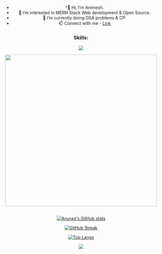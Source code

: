  <div align="center">
  
 - *👋 Hi, I’m Animesh.
 - 👀 I’m interested in MERN Stack Web development & Open Source.
 - 🌱 I’m currently doing DSA problems & CP.
 - 📫 Connect with me - <a href="https://linktr.ee/animesh_56" traget="_blank">Link</a>
 


  <h3 >Skills:</h3>
<p >
  <a href="https://skillicons.dev">
    <img src="https://skillicons.dev/icons?i=cpp,c,js,css,html,bootstrap,tailwind,react,nodejs,express,git,github" />
  </a> 
  
  </p>
  



   <img src="https://user-images.githubusercontent.com/74038190/212749447-bfb7e725-6987-49d9-ae85-2015e3e7cc41.gif" width="500">
<br><br>

[![Anurag's GitHub stats](https://github-readme-stats.vercel.app/api?username=animesh156&show_icons=true&theme=radical)](https://github.com/anuraghazra/github-readme-stats)
  
  [![GitHub Streak](https://streak-stats.demolab.com/?user=animesh156&theme=radical)](https://git.io/streak-stats)
  
  [![Top Langs](https://github-readme-stats.vercel.app/api/top-langs/?username=animesh156&layout=compact&hide=C++&theme=radical)](https://github.com/anuraghazra/github-readme-stats)
  
   [![](https://visitcount.itsvg.in/api?id=Animesh&label=Profile%20Views&color=5&icon=0&pretty=true)](https://visitcount.itsvg.in)
  
  </div>    




